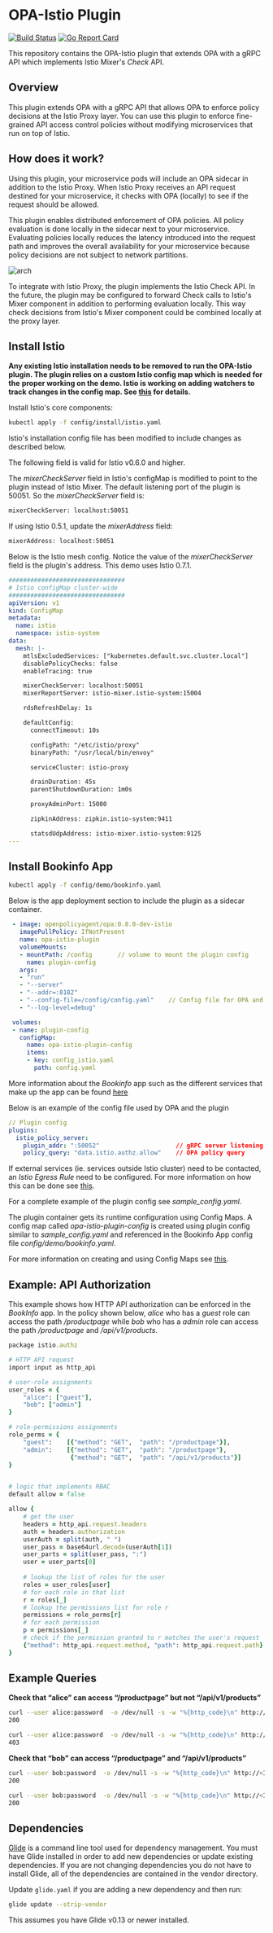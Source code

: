 # OPA-Istio Plugin

[![Build Status](https://travis-ci.org/open-policy-agent/opa-istio-plugin.svg?branch=master)](https://travis-ci.org/open-policy-agent/opa-istio-plugin) [![Go Report Card](https://goreportcard.com/badge/github.com/open-policy-agent/opa-istio-plugin)](https://goreportcard.com/report/github.com/open-policy-agent/opa-istio-plugin)

This repository contains the OPA-Istio plugin that extends OPA with a
gRPC API which implements Istio Mixer's _Check_ API. 

## Overview

This plugin extends OPA with a gRPC API that allows OPA to enforce policy
decisions at the Istio Proxy layer. You can use this plugin to enforce
fine-grained API access control policies without modifying microservices
that run on top of Istio.

## How does it work?

Using this plugin, your microservice pods will include an OPA sidecar in
addition to the Istio Proxy. When Istio Proxy receives an API request
destined for your microservice, it checks with OPA (locally)
to see if the request should be allowed.

This plugin enables distributed enforcement of OPA policies. All policy
evaluation is done locally in the sidecar next to your microservice.
Evaluating policies locally reduces the latency introduced into the
request path and improves the overall availability for your microservice
because policy decisions are not subject to network partitions.

![arch](./docs/arch.png)

To integrate with Istio Proxy, the plugin implements the Istio Check API.
In the future, the plugin may be configured to forward Check calls to
Istio's Mixer component in addition to performing evaluation locally.
This way check decisions from Istio's Mixer component could be combined
locally at the proxy layer.

## Install Istio

**Any existing Istio installation needs to be removed to run the OPA-Istio**
**plugin. The plugin relies on a custom Istio config map which is needed for the**
**proper working on the demo. Istio is working on adding watchers to track**
**changes in the config map. See [this](https://github.com/istio/istio/issues/1449) for details.**

Install Istio's core components:
```bash
kubectl apply -f config/install/istio.yaml
```

Istio's installation config file has been modified to include changes as
described below.

The following field is valid for Istio v0.6.0 and higher.

The _mixerCheckServer_ field in Istio's configMap is modified to point 
to the plugin instead of Istio Mixer. 
The default listening port of the plugin is 50051. So the  _mixerCheckServer_ 
field is:

```bash
mixerCheckServer: localhost:50051
```

If using Istio 0.5.1, update the _mixerAddress_ field:
```bash
mixerAddress: localhost:50051
```

Below is the Istio mesh config. Notice the value of the _mixerCheckServer_
field is the plugin's address. This demo uses Istio 0.7.1.

```yaml
################################
# Istio configMap cluster-wide
################################
apiVersion: v1
kind: ConfigMap
metadata:
  name: istio
  namespace: istio-system
data:
  mesh: |-
    mtlsExcludedServices: ["kubernetes.default.svc.cluster.local"]
    disablePolicyChecks: false
    enableTracing: true

    mixerCheckServer: localhost:50051
    mixerReportServer: istio-mixer.istio-system:15004

    rdsRefreshDelay: 1s

    defaultConfig:
      connectTimeout: 10s

      configPath: "/etc/istio/proxy"
      binaryPath: "/usr/local/bin/envoy"

      serviceCluster: istio-proxy

      drainDuration: 45s
      parentShutdownDuration: 1m0s

      proxyAdminPort: 15000

      zipkinAddress: zipkin.istio-system:9411

      statsdUdpAddress: istio-mixer.istio-system:9125
---
```

## Install Bookinfo App
```bash
kubectl apply -f config/demo/bookinfo.yaml
```

Below is the app deployment section to include the plugin as a sidecar container.

```yaml
 - image: openpolicyagent/opa:0.8.0-dev-istio
   imagePullPolicy: IfNotPresent
   name: opa-istio-plugin
   volumeMounts:
   - mountPath: /config       // volume to mount the plugin config
     name: plugin-config
   args:
   - "run"
   - "--server"
   - "--addr=:8182"
   - "--config-file=/config/config.yaml"    // Config file for OPA and the plugin
   - "--log-level=debug"

 volumes:
 - name: plugin-config
   configMap:
     name: opa-istio-plugin-config
     items:
     - key: config_istio.yaml
       path: config.yaml
```

More information about the _Bookinfo_ app such as the different services that
make up the app can be found [here](https://istio.io/docs/guides/bookinfo.html)

Below is an example of the config file used by OPA and the plugin

```yaml
// Plugin config
plugins:
  istio_policy_server:
    plugin_addr: ":50052"                     // gRPC server listening port
    policy_query: "data.istio.authz.allow"    // OPA policy query
```

If external services (ie. services outside Istio cluster) need to be contacted,
an _Istio Egress Rule_ need to be configured. For more information on how this
can be done see [this](https://istio.io/docs/tasks/traffic-management/egress.html).

For a complete example of the plugin config see _sample_config.yaml_.

The plugin container gets its runtime configuration using Config Maps. A config map
called _opa-istio-plugin-config_ is  created using plugin config similar to _sample_config.yaml_
and referenced in the Bookinfo App config file _config/demo/bookinfo.yaml_.

For more information on creating and using Config Maps see [this](https://cloud.google.com/kubernetes-engine/docs/concepts/configmap).

## Example: API Authorization

This example shows how HTTP API authorization can be enforced in the _BookInfo_
app. In the policy shown below, _alice_ who has a _guest_ role can access the path _/productpage_
while _bob_ who has a _admin_ role can access the path _/productpage_ and _/api/v1/products_.

```ruby
package istio.authz

# HTTP API request
import input as http_api

# user-role assignments
user_roles = {
    "alice": ["guest"],
    "bob": ["admin"]
}

# role-permissions assignments
role_perms = {
    "guest":    [{"method": "GET",  "path": "/productpage"}],
    "admin":    [{"method": "GET",  "path": "/productpage"},
                 {"method": "GET",  "path": "/api/v1/products"}]
}


# logic that implements RBAC
default allow = false

allow {
    # get the user
    headers = http_api.request.headers
    auth = headers.authorization
    userAuth = split(auth, " ")
    user_pass = base64url.decode(userAuth[1])
    user_parts = split(user_pass, ":")
    user = user_parts[0]
    
    # lookup the list of roles for the user
    roles = user_roles[user]
    # for each role in that list
    r = roles[_]
    # lookup the permissions list for role r
    permissions = role_perms[r]
    # for each permission
    p = permissions[_]
    # check if the permission granted to r matches the user's request
    {"method": http_api.request.method, "path": http_api.request.path} = p
}
```

## Example Queries

__Check that “alice” can access “/productpage” but not “/api/v1/products”__
```bash
curl --user alice:password  -o /dev/null -s -w "%{http_code}\n" http://<INGRESS_IP_PORT>/productpage
200

curl --user alice:password  -o /dev/null -s -w "%{http_code}\n" http://<INGRESS_IP_PORT>/api/v1/products
403
```

__Check that “bob” can access “/productpage” and “/api/v1/products”__
```bash
curl --user bob:password  -o /dev/null -s -w "%{http_code}\n" http://<INGRESS_IP_PORT>/productpage
200

curl --user bob:password  -o /dev/null -s -w "%{http_code}\n" http://<INGRESS_IP_PORT>/api/v1/products
200
```

## Dependencies

[Glide](https://github.com/Masterminds/glide) is a command line tool used for
dependency management. You must have Glide installed in order to add new
dependencies or update existing dependencies. If you are not changing
dependencies you do not have to install Glide, all of the dependencies are
contained in the vendor directory.

Update `glide.yaml` if you are adding a new dependency and then run:

```bash
glide update --strip-vendor
```

This assumes you have Glide v0.13 or newer installed.
